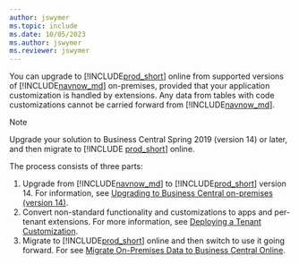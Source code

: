 ```yaml
---
author: jswymer
ms.topic: include
ms.date: 10/05/2023
ms.author: jswymer
ms.reviewer: jswymer
---
```

You can upgrade to [!INCLUDE[prod_short](prod_short.md)] online from supported versions of [!INCLUDE[navnow_md](navnow_md.md)] on-premises, provided that your application customization is handled by extensions. Any data from tables with code customizations cannot be carried forward from [!INCLUDE[navnow_md](navnow_md.md)].  

> [!NOTE]
> Upgrade your solution to Business Central Spring 2019 (version 14) or later, and then migrate to [!INCLUDE [prod_short](prod_short.md)] online.

The process consists of three parts:

1. Upgrade from [!INCLUDE[navnow_md](navnow_md.md)] to [!INCLUDE[prod_short](prod_short.md)] version 14. For information, see [Upgrading to Business Central on-premises (version 14)](../../upgrade/upgrading-to-business-central-on-premises.md). <!--For more information, see [Supported Upgrade Paths to [!INCLUDE[prod_long](prod_long.md)] Releases](../../upgrade/upgrade-paths.md).  -->
1. Convert non-standard functionality and customizations to apps and per-tenant extensions. For more information, see [Deploying a Tenant Customization](../devenv-deploy-tenant-customization.md).
1. Migrate to [!INCLUDE[prod_short](prod_short.md)] online and then switch to use it going forward. For see [Migrate On-Premises Data to Business Central Online](../../administration/migrate-data.md).

